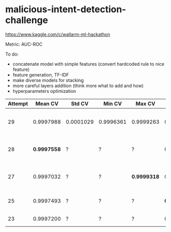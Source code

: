# malicious-intent-detection-challenge
https://www.kaggle.com/c/wallarm-ml-hackathon

Metric: AUC-ROC

To do:

- concatenate model with simple features (convert hardcoded rule to nice feature)
- feature generation, TF-IDF
- make diverse models for stacking
- more careful layers addition (think more what to add and how)
- hyperparameters optimization


| Attempt | Mean CV | Std CV| Min CV| Max CV | Public | Place |Comment|Folds|Runtime|
|-|-|-|-|-|-|-|-|-|-|
|29|0.9997988|0.0001029|0.9996361|0.9999263|0.99985|1/11|[CNN + LSTM + GRU Improved](https://github.com/blacKitten13/malicious-intent-detection-challenge/blob/master/CNN_LSTM_GRU_2.py)|10|5:36|
|28|**0.9997558**|?|?|?|0.99983|1/11|[CNN + LSTM + GRU + Attention](https://github.com/blacKitten13/malicious-intent-detection-challenge/blob/master/CNN_LSTM_GRU_Attention.py)|10|3:06|
|27|0.9997032|?|?|**0.9999318**|0.99982|1/11|[LSTM + GRU + Attention (skip)](https://github.com/blacKitten13/malicious-intent-detection-challenge/blob/master/LSTM_GRU_Attention_skip.py)|10|5h|
|25 |0.9997493|?|?|?|**0.99985**|  1/11 |[CNN + LSTM + GRU](https://github.com/blacKitten13/malicious-intent-detection-challenge/blob/master/CNN_LSTM_GRU.py)|10|?|
|23|0.9997200|?|?|?|0.99980|2/11|[CNN + GRU](https://github.com/blacKitten13/malicious-intent-detection-challenge/blob/master/CNN_GRU_full.py)|5|?|
